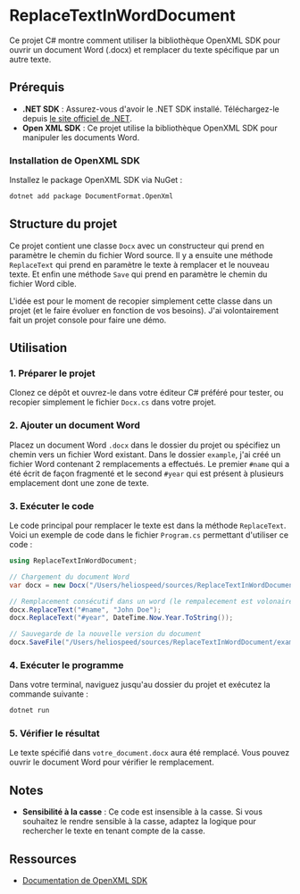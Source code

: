 # ReplaceTextInWordDocument

Ce projet C# montre comment utiliser la bibliothèque OpenXML SDK pour ouvrir un document Word (.docx) et remplacer du texte spécifique par un autre texte.

## Prérequis

- **.NET SDK** : Assurez-vous d'avoir le .NET SDK installé. Téléchargez-le depuis [le site officiel de .NET](https://dotnet.microsoft.com/download).
- **Open XML SDK** : Ce projet utilise la bibliothèque OpenXML SDK pour manipuler les documents Word.

### Installation de OpenXML SDK

Installez le package OpenXML SDK via NuGet :

```bash
dotnet add package DocumentFormat.OpenXml
```

## Structure du projet

Ce projet contient une classe `Docx` avec un constructeur qui prend en paramètre le chemin du fichier Word source.
Il y a ensuite une méthode `ReplaceText` qui prend en paramètre le texte à remplacer et le nouveau texte.
Et enfin une méthode `Save` qui prend en paramètre le chemin du fichier Word cible.

L'idée est pour le moment de recopier simplement cette classe dans un projet (et le faire évoluer en fonction de vos besoins).
J'ai volontairement fait un projet console pour faire une démo.

## Utilisation

### 1. Préparer le projet

Clonez ce dépôt et ouvrez-le dans votre éditeur C# préféré pour tester, ou recopier simplement le fichier `Docx.cs` dans votre projet.

### 2. Ajouter un document Word

Placez un document Word `.docx` dans le dossier du projet ou spécifiez un chemin vers un fichier Word existant. Dans le dossier `example`, j'ai créé un fichier Word contenant 2 remplacements a effectués. Le premier `#name` qui a été écrit de façon fragmenté et le second `#year` qui est présent à plusieurs emplacement dont une zone de texte.

### 3. Exécuter le code

Le code principal pour remplacer le texte est dans la méthode `ReplaceText`. Voici un exemple de code dans le fichier `Program.cs` permettant d'utiliser ce code :

```csharp
using ReplaceTextInWordDocument;

// Chargement du document Word
var docx = new Docx("/Users/heliospeed/sources/ReplaceTextInWordDocument/example/example.docx");

// Remplacement consécutif dans un word (le rempalecement est volonairement insensible à la casse)
docx.ReplaceText("#name", "John Doe");
docx.ReplaceText("#year", DateTime.Now.Year.ToString());

// Sauvegarde de la nouvelle version du document
docx.SaveFile("/Users/heliospeed/sources/ReplaceTextInWordDocument/example/exampleOut.docx");
```

### 4. Exécuter le programme

Dans votre terminal, naviguez jusqu'au dossier du projet et exécutez la commande suivante :

```bash
dotnet run
```

### 5. Vérifier le résultat

Le texte spécifié dans `votre_document.docx` aura été remplacé. Vous pouvez ouvrir le document Word pour vérifier le remplacement.

## Notes

- **Sensibilité à la casse** : Ce code est insensible à la casse. Si vous souhaitez le rendre sensible à la casse, adaptez la logique pour rechercher le texte en tenant compte de la casse.

## Ressources

- [Documentation de OpenXML SDK](https://docs.microsoft.com/en-us/office/open-xml/open-xml-sdk)
